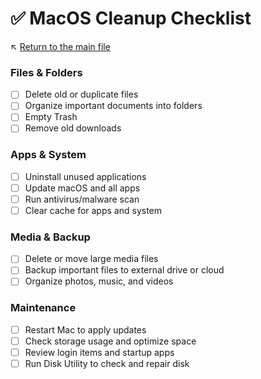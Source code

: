 # ✅ MacOS Cleanup Checklist

↖️ [Return to the main file](../README.md)

### Files & Folders
- [ ] Delete old or duplicate files
- [ ] Organize important documents into folders
- [ ] Empty Trash
- [ ] Remove old downloads

### Apps & System
- [ ] Uninstall unused applications
- [ ] Update macOS and all apps
- [ ] Run antivirus/malware scan
- [ ] Clear cache for apps and system

### Media & Backup
- [ ] Delete or move large media files
- [ ] Backup important files to external drive or cloud
- [ ] Organize photos, music, and videos

### Maintenance
- [ ] Restart Mac to apply updates
- [ ] Check storage usage and optimize space
- [ ] Review login items and startup apps
- [ ] Run Disk Utility to check and repair disk

